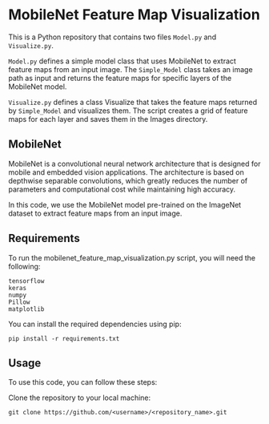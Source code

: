 # MobileNet Feature Map Visualization
This is a Python repository that contains two files `Model.py` and `Visualize.py`.

`Model.py` defines a simple model class that uses MobileNet to extract feature maps from an input image. The `Simple_Model` class takes an image path as input and returns the feature maps for specific layers of the MobileNet model.

`Visualize.py` defines a class Visualize that takes the feature maps returned by `Simple_Model` and visualizes them. The script creates a grid of feature maps for each layer and saves them in the Images directory.
## MobileNet
MobileNet is a convolutional neural network architecture that is designed for mobile and embedded vision applications. The architecture is based on depthwise separable convolutions, which greatly reduces the number of parameters and computational cost while maintaining high accuracy.

In this code, we use the MobileNet model pre-trained on the ImageNet dataset to extract feature maps from an input image.
## Requirements
To run the mobilenet_feature_map_visualization.py script, you will need the following:
```
tensorflow
keras
numpy
Pillow
matplotlib
```
You can install the required dependencies using pip:
```
pip install -r requirements.txt
```
## Usage
To use this code, you can follow these steps:

Clone the repository to your local machine:
```
git clone https://github.com/<username>/<repository_name>.git
```
